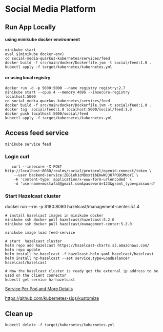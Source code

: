 # Social Media Platform


## Run App Locally

#### using minikube docker environment

```shell
minikube start
eval $(minikube docker-env)
cd social-media-quarkus-kubernetes/services/feed
docker build -f src/main/docker/Dockerfile.jvm -t social/feed:1.0 .
kubectl apply -f target/kubernetes/kubernetes.yml
```

#### or using local registry
```shell
docker run -d -p 5000:5000 --name registry registry:2.7
minikube start --cpus 4 --memory 4096 --insecure-registry localhost:5000
cd social-media-quarkus-kubernetes/services/feed
docker build -f src/main/docker/Dockerfile.jvm -t social/feed:1.0 .
docker tag  social/feed:1.0 localhost:5000/social/feed:1.0
docker push localhost:5000/social/feed
kubectl apply -f target/kubernetes/kubernetes.yml
```
## Access feed service
```shell
minikube service feed
```
### Login curl

```shell
   curl --insecure -X POST http://localhost:8080/realms/social/protocol/openid-connect/token \
    --user backend-service:ZEGieh1cMBxxtIbEHwWJ3U7PODSMUoYI \
    -H 'content-type: application/x-www-form-urlencoded' \
    -d 'username=mostafa3@gmail.com&password=123&grant_type=password'
```
### Start Hazelcast cluster

docker run --rm -p 8180:8080 hazelcast/management-center:5.1.4

```shell
# install hazelcast images in minikube docker
minikube ssh docker pull hazelcast/hazelcast:5.2.0
minikube ssh docker pull hazelcast/management-center:5.2.0

minikube image load feed-service

# start  hazelcast cluster
helm repo add hazelcast https://hazelcast-charts.s3.amazonaws.com/
helm repo update
helm install hz-hazelcast -f hazelcast-helm.yaml hazelcast/hazelcast
helm install hz-hazelcast --set service.type=LoadBalancer hazelcast/hazelcast

# Now the hazelcast cluster is ready get the external ip address to be used on the client connector
kubectl get service hz-hazelcast
```
[Service Per Pod and More Details](https://docs.hazelcast.com/tutorials/kubernetes-external-client)

https://github.com/kubernetes-sigs/kustomize


## Clean up
```shell
kubectl delete -f target/kubernetes/kubernetes.yml

```